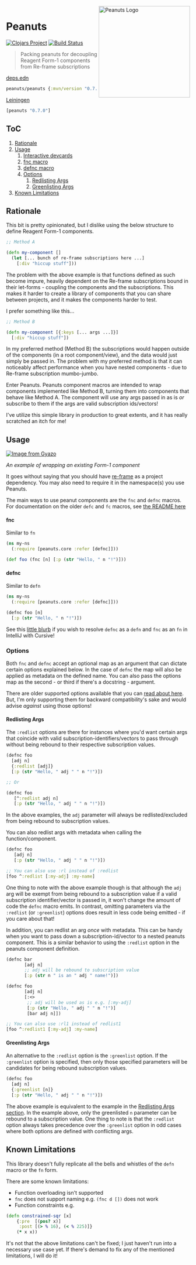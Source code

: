 <img src="https://i.gyazo.com/6b5da1a1dfaf5bbdc5e8e478431c6281.png" alt="Peanuts Logo" title="Peanuts" align="right" width="250px" />

# Peanuts

[![Clojars Project](https://img.shields.io/clojars/v/peanuts.svg)](https://clojars.org/peanuts) [![Build Status](https://travis-ci.org/sansarip/peanuts.svg?branch=main)](https://travis-ci.org/sansarip/peanuts)

> Packing peanuts for decoupling Reagent Form-1 components from Re-frame subscriptions

[deps.edn](https://clojure.org/reference/deps_and_cli)
```clojure
peanuts/peanuts {:mvn/version "0.7.0"}
```

[Leiningen](https://github.com/technomancy/leiningen)
```clojure
[peanuts "0.7.0"]
```

## ToC

1. [Rationale](#rationale)
2. [Usage](#usage)
    1. [Interactive devcards](https://sansarip.github.io/peanuts/#!/peanuts.cards.main)
    2. [fnc macro](#fnc)
    3. [defnc macro](#defnc)
    4. [Options](#options)
        1. [Redlisting Args](#redlisting-args)
        2. [Greenlisting Args](#greenlisting-args)
3. [Known Limitations](#limitations)

## Rationale <a name="rationale"></a>

This bit is pretty opinionated, but I dislike using the below structure to define Reagent Form-1 components.

```clojure
;; Method A

(defn my-component []
  (let [... bunch of re-frame subscriptions here ...]
    [:div "hiccup stuff"]))
```

The problem with the above example is that functions defined as such become impure, heavily dependent on the Re-frame subscriptions bound in their let-forms - coupling the components and the subscriptions. This makes it harder to create a library of components that you can share between projects, and it makes the components harder to test.

I prefer something like this...

```clojure
;; Method B

(defn my-component [{:keys [... args ...]}]
  [:div "hiccup stuff"])
```

In my preferred method (Method B) the subscriptions would happen outside of the components (in a root component/view), and the data would just simply be passed in. The problem with my preferred method is that it can noticeably affect performance when you have nested components - due to Re-frame subscription mumbo-jumbo.

Enter Peanuts. Peanuts component macros are intended to wrap components implemented like Method B, turning them into components that behave like Method A. The component will use any args passed in as is _or_ subscribe to them if the args are valid subscription ids/vectors!

I've utilize this simple library in production to great extents, and it has really scratched an itch for me!

## Usage <a name="usage"></a>

[![Image from Gyazo](https://i.gyazo.com/541408228e8a9a313b99f5278d59caef.gif)](https://gyazo.com/541408228e8a9a313b99f5278d59caef)

*An example of wrapping an existing Form-1 component*

It goes without saying that you should have [re-frame](https://github.com/Day8/re-frame) as a project dependency. You may also need to require it in the namespace(s) you use Peanuts. 

The main ways to use peanut components are the `fnc` and `defnc` macros. 
For documentation on the older `defc` and `fc` macros, see [the README here](https://github.com/sansarip/peanuts/tree/7b9718519760c254942c2df2eeb5aa52e4ec2181)

#### fnc <a name="fnc"></a>

Similar to `fn`

```clojure
(ns my-ns
  (:require [peanuts.core :refer [defnc]]))

(def foo (fnc [n] [:p (str "Hello, " n "!")]))
```

#### defnc <a name="defnc"></a>

Similar to `defn`

```clojure
(ns my-ns 
  (:require [peanuts.core :refer [defnc]]))

(defnc foo [n]
  [:p (str "Hello, " n "!")])
```

See this [little blurb](https://cursive-ide.com/userguide/macros.html) if you wish to resolve `defnc` as a `defn` and `fnc` as an `fn` in IntelliJ with Cursive!

### Options <a name="options"></a>

Both `fnc` and `defnc` accept an optional map as an argument that can dictate certain options explained below. 
In the case of `defnc` the map will also be applied as metadata on the defined name. 
You can also pass the options map as the second - or third if there's a docstring - argument.

There are older supported options available that you can [read about here](https://github.com/sansarip/peanuts/tree/5499859a2a00d37454256312b1d784c80ddb6587#options). But, I'm only supporting them for backward compatibility's sake and would advise _against_ using those options!

#### Redlisting Args <a name="redlisting-args"></a>

The `:redlist` options are there for instances where you'd want certain args that coincide with valid subscription-identifiers/vectors to pass through without being rebound to their respective subscription values.

```clojure
(defnc foo
  [adj n]
  {:redlist [adj]}
  [:p (str "Hello, " adj " " n "!")])

;; Or

(defnc foo
   [^:redlist adj n]
   [:p (str "Hello, " adj " " n "!")])
```

In the above examples, the `adj` parameter will always be redlisted/excluded from being rebound to subscription values.

You can also redlist args with metadata when calling the function/component.

```clojure
(defnc foo
   [adj n]
   [:p (str "Hello, " adj " " n "!")])

;; You can also use :rl instead of :redlist
[foo ^:redlist [:my-adj] :my-name]
```

One thing to note with the above example though is that although the `adj` arg will be exempt from being rebound to a subscription value if a valid subscription identifier/vector is passed in, it won't change the amount of code the `defnc` macro emits. In contrast, omitting parameters via the `:redlist` (or `:greenlist`) options does result in less code being emitted - if you care about that!

In addition, you can redlist an arg _once_ with metadata.
This can be handy when you want to pass down a subscription-id/vector to a nested
peanuts component. This is a similar behavior to using the `:redlist` option
in the peanuts component definition.

```clojure
(defnc bar
       [adj n]
       ;; adj will be rebound to subscription value
       [:p (str n " is an " adj " name!")])

(defnc foo
       [adj n]
       [:<> 
        ;; adj will be used as is e.g. [:my-adj]
        [:p (str "Hello, " adj " " n "!")]
        [bar adj n]])

;; You can also use :rl1 instead of redlist1
[foo ^:redlist1 [:my-adj] :my-name]
```

#### Greenlisting Args <a name="greenlisting-args"></a>

An alternative to the `:redlist` option is the `:greenlist` option. If the `:greenlist` option is specified, then only those specified parameters will be candidates for being rebound subscription values.

```clojure
(defnc foo
  [adj n]
  {:greenlist [n]}
  [:p (str "Hello, " adj " " n "!")])
```

The above example is equivalent to the example in the [Redlisting Args section](#redlisting-args). In the example above, only the greenlisted `n` parameter can be rebound to a subscription value. 
One thing to note is that the `:redlist` option always takes precedence over the `:greenlist` option in odd cases where both 
options are defined with conflicting args.

## Known Limitations <a name="limitations"></a>

This library doesn't fully replicate all the bells and whistles of the `defn` macro or the `fn` form. 

There are some known limitations:

* Function overloading isn't supported
* `fnc` does not support naming e.g. `(fnc d [])` does not work
* Function constraints e.g.

```clojure
(defn constrained-sqr [x]
    {:pre  [(pos? x)]
     :post [(> % 16), (< % 225)]}
    (* x x))
```

It's not that the above limitations can't be fixed; I just haven't run into a necessary use case yet. If there's demand to fix any of the mentioned limitations, I will do it!
